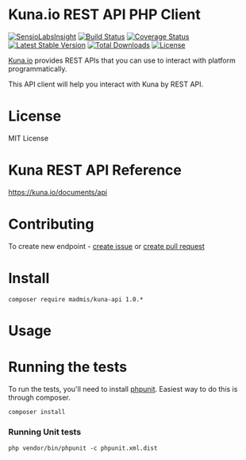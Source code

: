 # Kuna.io REST API PHP Client

[![SensioLabsInsight][sensiolabs-insight-image]][sensiolabs-insight-link]
[![Build Status][testing-image]][testing-link]
[![Coverage Status][coverage-image]][coverage-link]
[![Latest Stable Version][stable-image]][package-link]
[![Total Downloads][downloads-image]][package-link]
[![License][license-image]][license-link]

[Kuna.io](https://kuna.io/documents/api) provides REST APIs that you can use to interact with platform programmatically.

This API client will help you interact with Kuna by REST API. 
 

# License

MIT License

# Kuna REST API Reference

https://kuna.io/documents/api

# Contributing
To create new endpoint - [create issue](https://github.com/madmis/kuna-api/issues/new) or [create pull request](https://github.com/madmis/kuna-api/compare)

# Install
    
    composer require madmis/kuna-api 1.0.*

# Usage


# Running the tests
To run the tests, you'll need to install [phpunit](https://phpunit.de/). 
Easiest way to do this is through composer.

    composer install

### Running Unit tests

    php vendor/bin/phpunit -c phpunit.xml.dist


[testing-link]: https://travis-ci.org/madmis/kuna-api
[testing-image]: https://travis-ci.org/madmis/kuna-api.svg?branch=master

[sensiolabs-insight-link]: https://insight.sensiolabs.com/projects/7332bbe0-7ecf-4228-afdb-e599c60c9aa0
[sensiolabs-insight-image]: https://insight.sensiolabs.com/projects/7332bbe0-7ecf-4228-afdb-e599c60c9aa0/mini.png

[package-link]: https://packagist.org/packages/madmis/kuna-api
[downloads-image]: https://poser.pugx.org/madmis/kuna-api/downloads
[stable-image]: https://poser.pugx.org/madmis/kuna-api/v/stable
[license-image]: https://poser.pugx.org/madmis/kuna-api/license
[license-link]: https://packagist.org/packages/madmis/kuna-api

[coverage-link]: https://coveralls.io/github/madmis/kuna-api?branch=master
[coverage-image]: https://coveralls.io/repos/github/madmis/kuna-api/badge.svg?branch=master
